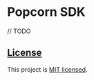 # Popcorn SDK

// TODO

## [License](https://github.com/tripss/popcorn-native/blob/master/LICENSE)

This project is [MIT licensed](./LICENSE).

